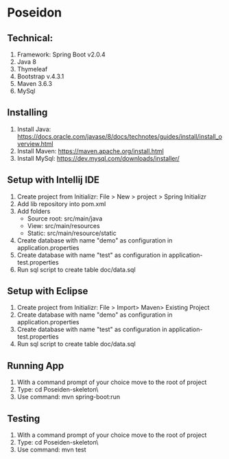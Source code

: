 # Poseidon
## Technical:

1. Framework: Spring Boot v2.0.4
2. Java 8
3. Thymeleaf
4. Bootstrap v.4.3.1
5. Maven 3.6.3
6. MySql

## Installing

1. Install Java: https://docs.oracle.com/javase/8/docs/technotes/guides/install/install_overview.html
2. Install Maven: https://maven.apache.org/install.html
3. Install MySql: https://dev.mysql.com/downloads/installer/


## Setup with Intellij IDE
1. Create project from Initializr: File > New > project > Spring Initializr
2. Add lib repository into pom.xml
3. Add folders
    - Source root: src/main/java
    - View: src/main/resources
    - Static: src/main/resource/static
4. Create database with name "demo" as configuration in application.properties
5. Create database with name "test" as configuration in application-test.properties
6. Run sql script to create table doc/data.sql

## Setup with Eclipse

1. Create project from Initializr: File > Import> Maven> Existing Project
2. Create database with name "demo" as configuration in application.properties
3. Create database with name "test" as configuration in application-test.properties
4. Run sql script to create table doc/data.sql

## Running App

1. With a command prompt of your choice move to the root of project
2. Type: cd Poseiden-skeleton\
3. Use command: mvn spring-boot:run

## Testing

1. With a command prompt of your choice move to the root of project
2. Type: cd Poseiden-skeleton\
3. Use command: mvn test